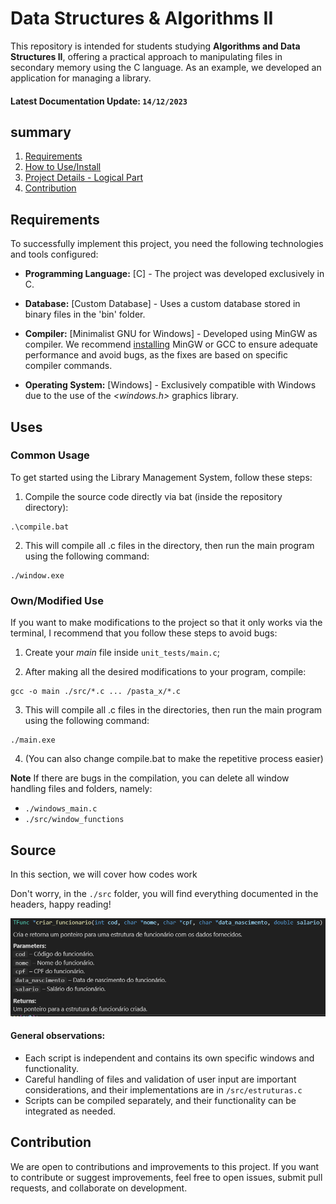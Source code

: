 # Data Structures & Algorithms II

This repository is intended for students studying **Algorithms and Data Structures II**, offering a practical approach to manipulating files in secondary memory using the C language. As an example, we developed an application for managing a library.

#### Latest Documentation Update: `14/12/2023`

## summary

1. [Requirements](#Requirements)
2. [How to Use/Install](#use)
3. [Project Details - Logical Part](#source)
4. [Contribution](#contribution)

## Requirements

To successfully implement this project, you need the following technologies and tools configured:

- **Programming Language:** [C] - The project was developed exclusively in C.

- **Database:** [Custom Database] - Uses a custom database stored in binary files in the 'bin' folder.


- **Compiler:** [Minimalist GNU for Windows] - Developed using MinGW as compiler. We recommend [installing](https://terminalroot.com.br/2022/12/como-instalar-gcc-gpp-mingw-no-windows.html) MinGW or GCC to ensure adequate performance and avoid bugs, as the fixes are based on specific compiler commands.

- **Operating System:** [Windows] - Exclusively compatible with Windows due to the use of the *<windows.h>* graphics library.

## Uses

### Common Usage

To get started using the Library Management System, follow these steps:

1. Compile the source code directly via bat (inside the repository directory):

```shell windows 
.\compile.bat
```
2. This will compile all .c files in the directory, then run the main program using the following command:
````shell windows
./window.exe
````
### Own/Modified Use

If you want to make modifications to the project so that it only works via the terminal, I recommend that you follow these steps to avoid bugs:

1. Create your *main* file inside `unit_tests/main.c`;

2. After making all the desired modifications to your program, compile:
```shell windows 
gcc -o main ./src/*.c ... /pasta_x/*.c

```
3. This will compile all .c files in the directories, then run the main program using the following command:
````shell windows
./main.exe
````

4. (You can also change compile.bat to make the repetitive process easier)

**Note** If there are bugs in the compilation, you can delete all window handling files and folders, namely:
- `./windows_main.c`
- `./src/window_functions`

## Source

In this section, we will cover how codes work

Don't worry, in the `./src` folder, you will find everything documented in the headers, happy reading!


<img src="assets/readme/f1.png" alt="Comentários">

#### General observations:

- Each script is independent and contains its own specific windows and functionality.
- Careful handling of files and validation of user input are important considerations, and their implementations are in `/src/estruturas.c`
- Scripts can be compiled separately, and their functionality can be integrated as needed.


## Contribution

We are open to contributions and improvements to this project. If you want to contribute or suggest improvements, feel free to open issues, submit pull requests, and collaborate on development.
